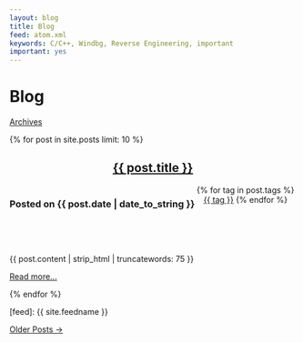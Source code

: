 ```yaml
---
layout: blog
title: Blog
feed: atom.xml
keywords: C/C++, Windbg, Reverse Engineering, important
important: yes
---
```


Blog 
=====================
<span class="low-top quiet large-bottom"><a href="/blog/archives" class="small quiet">Archives</a></span>
<p/>

{% for post in site.posts limit: 10 %}
<article>
<header>
<h2 class="prepend-top"><a href="{{ post.url }}">{{ post.title }}</a></h2>
<h3 class="datetext" style="float:left">
Posted on {{ post.date | date_to_string }}
</h3>
<div class="tag-list" style="display:inline"> {% for tag in post.tags %}<a href="/blog/tags/{{ tag | slugize }}/">{{ tag }}</a> {% endfor %}</div>
</header>


<div class="c">&nbsp;</div>
<div class="hidden-xs">
<p>{{ post.content | strip_html | truncatewords: 75 }}</p>
<footer>
<p><a href="{{ post.url }}">Read more...</a></p>
</footer>
</div>
</article>
{% endfor %}


[feed]: {{ site.feedname }}



<p>
<a href="/blog/archives">Older Posts &rarr;</a>
</p>


